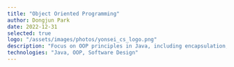 ```yaml
---
title: "Object Oriented Programming"
author: Dongjun Park
date: 2022-12-31
selected: true
logo: "/assets/images/photos/yonsei_cs_logo.png"
description: "Focus on OOP principles in Java, including encapsulation, inheritance, polymorphism, class design. Includes a banking app and mini-game project in Java."
technologies: "Java, OOP, Software Design"
---
```

